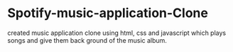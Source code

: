 # Spotify-music-application-Clone
created music application clone using html, css and javascript which plays songs and give them back ground of the music album.
